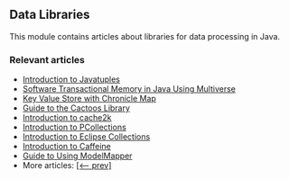 ## Data Libraries

This module contains articles about libraries for data processing in Java.

### Relevant articles
- [Introduction to Javatuples](https://www.baeldung.com/java-tuples)
- [Software Transactional Memory in Java Using Multiverse](https://www.baeldung.com/java-multiverse-stm)
- [Key Value Store with Chronicle Map](https://www.baeldung.com/java-chronicle-map)
- [Guide to the Cactoos Library](https://www.baeldung.com/java-cactoos)
- [Introduction to cache2k](https://www.baeldung.com/java-cache2k)
- [Introduction to PCollections](https://www.baeldung.com/java-pcollections)
- [Introduction to Eclipse Collections](https://www.baeldung.com/eclipse-collections)
- [Introduction to Caffeine](https://www.baeldung.com/java-caching-caffeine)
- [Guide to Using ModelMapper](https://www.baeldung.com/java-modelmapper)
- More articles: [[<-- prev]](/../libraries-data-2)
